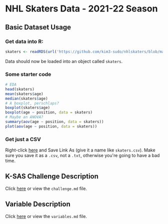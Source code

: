 # NHL Skaters Data - 2021-22 Season

## Basic Dataset Usage

### Get data into R:

```R
skaters <- readRDS(url('https://github.com/kim3-sudo/nhlskaters/blob/main/data/skaters.rds?raw=true'))
```

Data should now be loaded into an object called `skaters`.

### Some starter code

```R
# EDA
head(skaters)
mean(skaters$age)
median(skaters$age)
# A boxplot, perschlaps?
boxplot(skaters$age)
boxplot(age ~ position, data = skaters)
# Maybe an ANOVA?
summary(aov(age ~ position, data = skaters))
plot(aov(age ~ position, data = skaters))
```

### Get just a CSV

Right-click [here](https://github.com/kim3-sudo/nhlskaters/raw/main/data/skaters.csv) and Save Link As (give it a name like `skaters.csv`). Make sure you save it as a `.csv`, not a `.txt`, otherwise you're going to have a bad time.

## K-SAS Challenge Description

Click [here](https://github.com/kim3-sudo/nhlskaters/blob/main/challenge/challenge.md) or view the `challenge.md` file.

## Variable Description

Click [here](https://github.com/kim3-sudo/nhlskaters/blob/main/variables.md) or view the `variables.md` file.
